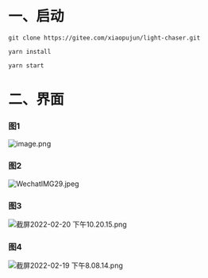 # 一、启动

```shell
git clone https://gitee.com/xiaopujun/light-chaser.git

yarn install

yarn start
```

# 二、界面

### 图1

![image.png](https://s2.loli.net/2022/05/19/osS3yZgCNVr4YeU.png)

### 图2

![WechatIMG29.jpeg](https://s2.loli.net/2022/05/19/OzpPS4LhGAEik5x.jpg)

### 图3

![截屏2022-02-20 下午10.20.15.png](https://s2.loli.net/2022/05/19/dz18wOxfGDIMKJZ.png)

### 图4

![截屏2022-02-19 下午8.08.14.png](https://s2.loli.net/2022/05/19/eoVrjH96WaZJTNw.png)